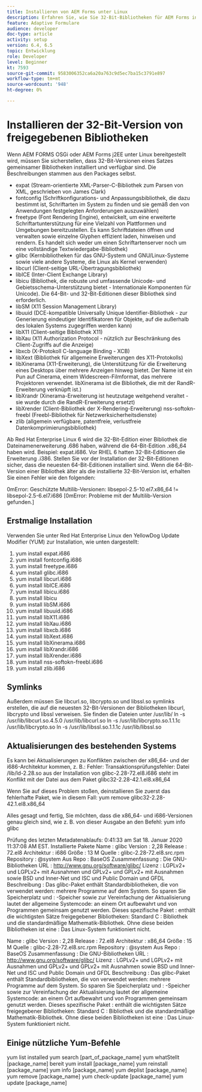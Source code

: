 ```yaml
---
title: Installieren von AEM Forms unter Linux
description: Erfahren Sie, wie Sie 32-Bit-Bibliotheken für AEM Forms installieren, um unter Linux zu installieren.
feature: Adaptive Formulare
audience: developer
doc-type: article
activity: setup
version: 6.4, 6.5
topic: Entwicklung
role: Developer
level: Beginner
kt: 7593
source-git-commit: 9583006352ca6a20a763c9d5ec7ba15c3791e897
workflow-type: tm+mt
source-wordcount: '948'
ht-degree: 0%

---
```



# Installieren der 32-Bit-Version von freigegebenen Bibliotheken

Wenn AEM FORMS OSGi oder AEM Forms j2EE unter Linux bereitgestellt wird, müssen Sie sicherstellen, dass 32-Bit-Versionen eines Satzes gemeinsamer Bibliotheken installiert und verfügbar sind.  Die Beschreibungen stammen aus den Packages selbst.

* expat (Stream-orientierte XML-Parser-C-Bibliothek zum Parsen von XML, geschrieben von James Clark)
* fontconfig (Schriftkonfigurations- und Anpassungsbibliothek, die dazu bestimmt ist, Schriftarten im System zu finden und sie gemäß den von Anwendungen festgelegten Anforderungen auszuwählen)
* freetype (Font Rendering Engine), entwickelt, um eine erweiterte Schriftartunterstützung für eine Vielzahl von Plattformen und Umgebungen bereitzustellen. Es kann Schriftdateien öffnen und verwalten sowie einzelne Glyphen effizient laden, hinweisen und rendern. Es handelt sich weder um einen Schriftartenserver noch um eine vollständige Textwiedergabe-Bibliothek)
* glibc (Kernbibliotheken für das GNU-System und GNU/Linux-Systeme sowie viele andere Systeme, die Linux als Kernel verwenden)
* libcurl (Client-seitige URL-Übertragungsbibliothek)
* libICE (Inter-Client Exchange Library)
* libicu (Bibliothek, die robuste und umfassende Unicode- und Gebietsschema-Unterstützung bietet - Internationale Komponenten für Unicode). Die 64-Bit- und 32-Bit-Editionen dieser Bibliothek sind erforderlich.
* libSM (X11 Session Management Library)
* libuuid (DCE-kompatible Universally Unique Identifier-Bibliothek - zur Generierung eindeutiger Identifikatoren für Objekte, auf die außerhalb des lokalen Systems zugegriffen werden kann)
* libX11 (Client-seitige Bibliothek X11)
* libXau (X11 Authorization Protocol - nützlich zur Beschränkung des Client-Zugriffs auf die Anzeige)
* libxcb (X-Protokoll C-language Binding - XCB)
* libXext (Bibliothek für allgemeine Erweiterungen des X11-Protokolls)
* libXinerama (X11-Erweiterung), die Unterstützung für die Erweiterung eines Desktops über mehrere Anzeigen hinweg bietet. Der Name ist ein Pun auf Cinerama, einem Widescreen-Filmformat, das mehrere Projektoren verwendet. libXinerama ist die Bibliothek, die mit der RandR-Erweiterung verknüpft ist.)
* libXrandr (Xinerama-Erweiterung ist heutzutage weitgehend veraltet - sie wurde durch die RandR-Erweiterung ersetzt)
* libXrender (Client-Bibliothek der X-Rendering-Erweiterung)
nss-softokn-freebl (Freebl-Bibliothek für Netzwerksicherheitsdienste)
* zlib (allgemein verfügbare, patentfreie, verlustfreie Datenkomprimierungsbibliothek)

Ab Red Hat Enterprise Linux 6 wird die 32-Bit-Edition einer Bibliothek die Dateinamenerweiterung .686 haben, während die 64-Bit-Edition .x86_64 haben wird. Beispiel: expat.i686. Vor RHEL 6 hatten 32-Bit-Editionen die Erweiterung .i386. Stellen Sie vor der Installation der 32-Bit-Editionen sicher, dass die neuesten 64-Bit-Editionen installiert sind. Wenn die 64-Bit-Version einer Bibliothek älter als die installierte 32-Bit-Version ist, erhalten Sie einen Fehler wie den folgenden:

0mError: Geschützte Multilib-Versionen: libsepol-2.5-10.el7.x86_64 != libsepol-2.5-6.el7.i686 [0mError: Probleme mit der Multilib-Version gefunden.]

## Erstmalige Installation

Verwenden Sie unter Red Hat Enterprise Linux den YellowDog Update Modifier (YUM) zur Installation, wie unten dargestellt:

1. yum install expat.i686
2. yum install fontconfig.i686
3. yum install freetype.i686
4. yum install glibc.i686
5. yum install libcurl.i686
6. yum install libICE.i686
7. yum install libicu.i686
8. yum install libicu
9. yum install libSM.i686
10. yum install libuuid.i686
11. yum install libX11.i686
12. yum install libXau.i686
13. yum install libxcb.i686
14. yum install libXext.i686
15. yum install libXinerama.i686
16. yum install libXrandr.i686
17. yum install libXrender.i686
18. yum install nss-softokn-freebl.i686
19. yum install zlib.i686

## Symlinks

Außerdem müssen Sie libcurl.so, libcrypto.so und libssl.so symlinks erstellen, die auf die neuesten 32-Bit-Versionen der Bibliotheken libcurl, libcrypto und libssl verweisen. Sie finden die Dateien unter /usr/lib/
ln -s /usr/lib/libcurl.so.4.5.0 /usr/lib/libcurl.so
ln -s /usr/lib/libcrypto.so.1.1.1c /usr/lib/libcrypto.so
ln -s /usr/lib/libssl.so.1.1.1c /usr/lib/libssl.so

## Aktualisierungen des bestehenden Systems

Es kann bei Aktualisierungen zu Konflikten zwischen der x86_64- und der i686-Architektur kommen, z. B.:
Fehler: Transaktionsprüfungsfehler:
Datei /lib/ld-2.28.so aus der Installation von glibc-2.28-72.el8.i686 steht im Konflikt mit der Datei aus dem Paket glibc32-2.28-42.1.el8.x86_64

Wenn Sie auf dieses Problem stoßen, deinstallieren Sie zuerst das fehlerhafte Paket, wie in diesem Fall:
yum remove glibc32-2.28-42.1.el8.x86_64

Alles gesagt und fertig, Sie möchten, dass die x86_64- und i686-Versionen genau gleich sind, wie z. B. von dieser Ausgabe an den Befehl:
yum info glibc

Prüfung des letzten Metadatenablaufs: 0:41:33 am Sat 18. Januar 2020 11:37:08 AM EST.
Installierte Pakete
Name : glibc
Version : 2,28
Release : 72.el8
Architektur : i686
Größe : 13 M
Quelle : glibc-2.28-72.el8.src.rpm
Repository : @system
Aus Repo : BaseOS
Zusammenfassung : Die GNU-Bibliotheken
URL : http://www.gnu.org/software/glibc/
Lizenz : LGPLv2+ und LGPLv2+ mit Ausnahmen und GPLv2+ und GPLv2+ mit Ausnahmen sowie BSD und Inner-Net und ISC und Public Domain und GFDL
Beschreibung : Das glibc-Paket enthält Standardbibliotheken, die von verwendet werden: mehrere Programme auf dem System. So sparen Sie Speicherplatz und : -Speicher sowie zur Vereinfachung der Aktualisierung lautet der allgemeine Systemcode: an einem Ort aufbewahrt und von Programmen gemeinsam genutzt werden. Dieses spezifische Paket : enthält die wichtigsten Sätze freigegebener Bibliotheken: Standard C : Bibliothek und die standardmäßige Mathematik-Bibliothek. Ohne diese beiden Bibliotheken ist eine : Das Linux-System funktioniert nicht.

Name : glibc
Version : 2,28
Release : 72.el8
Architektur : x86_64
Größe : 15 M
Quelle : glibc-2.28-72.el8.src.rpm
Repository : @system
Aus Repo : BaseOS
Zusammenfassung : Die GNU-Bibliotheken
URL : http://www.gnu.org/software/glibc/
Lizenz : LGPLv2+ und LGPLv2+ mit Ausnahmen und GPLv2+ und GPLv2+ mit Ausnahmen sowie BSD und Inner-Net und ISC und Public Domain und GFDL
Beschreibung : Das glibc-Paket enthält Standardbibliotheken, die von verwendet werden: mehrere Programme auf dem System. So sparen Sie Speicherplatz und : -Speicher sowie zur Vereinfachung der Aktualisierung lautet der allgemeine Systemcode: an einem Ort aufbewahrt und von Programmen gemeinsam genutzt werden. Dieses spezifische Paket : enthält die wichtigsten Sätze freigegebener Bibliotheken: Standard C : Bibliothek und die standardmäßige Mathematik-Bibliothek. Ohne diese beiden Bibliotheken ist eine : Das Linux-System funktioniert nicht.

## Einige nützliche Yum-Befehle

yum list installed
yum search [part_of_package_name]
yum whatStellt [package_name] bereit
yum install [package_name]
yum reinstall [package_name]
yum info [package_name]
yum deplist [package_name]
yum remove [package_name]
yum check-update [package_name]
yum update [package_name]
